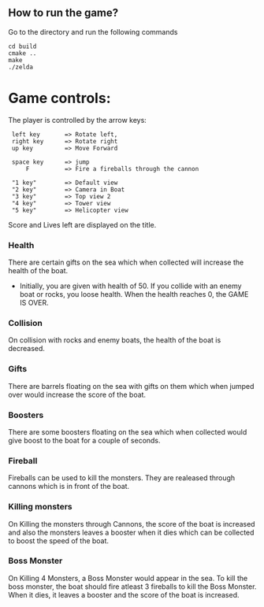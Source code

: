 
## How to run the game?
Go to the directory  and run the following commands

    cd build
    cmake ..
    make
    ./zelda

# Game controls:
The player is controlled by the arrow keys:

     left key       => Rotate left,
     right key      => Rotate right
     up key         => Move Forward

     space key      => jump
         F          => Fire a fireballs through the cannon

     "1 key"        => Default view
     "2 key"        => Camera in Boat
     "3 key"        => Top view 2
     "4 key"        => Tower view
     "5 key"        => Helicopter view



Score and Lives left are displayed on the title.

### Health
There are certain gifts on the sea which when collected will increase the health of the boat.
* Initially, you are given with health of 50. If you collide with an enemy boat or rocks, you loose health. When the health reaches 0, the GAME IS OVER.

### Collision
On collision with rocks and enemy boats, the health of the boat is decreased.

### Gifts
There are barrels floating on the sea with gifts on them which when jumped over would increase the score of the boat.

### Boosters
There are some boosters floating on the sea which when collected would give boost to the boat for a couple of seconds.

### Fireball
Fireballs can be used to kill the monsters. They are realeased through cannons which is in front of the boat.

### Killing monsters
On Killing the monsters through Cannons, the score of the boat is increased and also the monsters leaves a booster when it dies which can be collected to boost the speed of the boat.

### Boss Monster
On Killing 4 Monsters, a Boss Monster would appear in the sea. To kill the boss monster, the boat should fire atleast 3 fireballs to kill the Boss Monster. When it dies, it leaves a booster and the score of the boat is increased.
